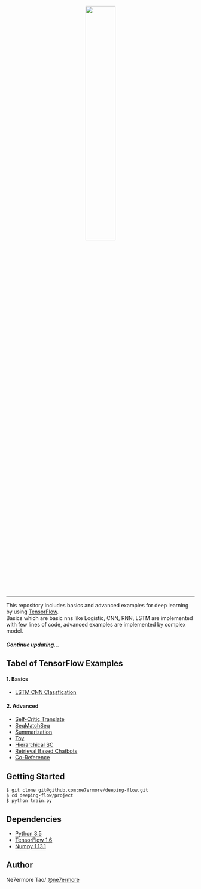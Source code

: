 <p align="center"><img width="40%" src="logo.png" /></p>

--------------------------------------------------------------------------------

This repository includes basics and advanced examples for deep learning by using [TensorFlow](https://www.tensorflow.org/).
<br/>
Basics which are basic nns like Logistic, CNN, RNN, LSTM are implemented with few lines of code, advanced examples are implemented by complex model.
<br/>

##### Continue updating...

## Tabel of TensorFlow Examples

#### 1. Basics
* [LSTM CNN Classfication](https://github.com/ne7ermore/deeping-flow/tree/master/lstm-cnn-classfication)

#### 2. Advanced
* [Self-Critic Translate](https://github.com/ne7ermore/deeping-flow/tree/master/reinforced-translate)
* [SeqMatchSeq](https://github.com/ne7ermore/deeping-flow/tree/master/SeqMatchSeq)
* [Summarization](https://github.com/ne7ermore/deeping-flow/tree/master/deep-reinforced-sum-model)
* [Toy](https://github.com/ne7ermore/deeping-flow/tree/master/gym)
* [Hierarchical SC](https://github.com/ne7ermore/deeping-flow/tree/master/hierarchical-sc)
* [Retrieval Based Chatbots](https://github.com/ne7ermore/deeping-flow/tree/master/retrieval-based-chatbots)
* [Co-Reference](https://github.com/ne7ermore/deeping-flow/tree/master/coreference)


## Getting Started
```
$ git clone git@github.com:ne7ermore/deeping-flow.git
$ cd deeping-flow/project
$ python train.py
```

## Dependencies
* [Python 3.5](https://www.python.org)
* [TensorFlow 1.6](http://pytorch.org/)
* [Numpy 1.13.1](http://www.numpy.org/)

## Author
Ne7ermore Tao/ [@ne7ermore](https://github.com/ne7ermore)
